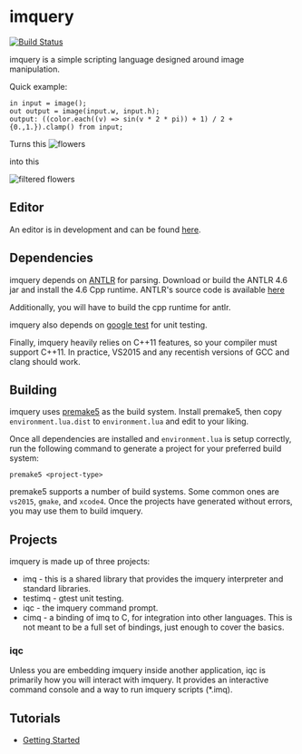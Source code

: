 # imquery

[![Build Status](https://travis-ci.org/redxdev/imquery.svg?branch=master)](https://travis-ci.org/redxdev/imquery)

imquery is a simple scripting language designed around image manipulation.

Quick example:

    in input = image();
    out output = image(input.w, input.h);
    output: ((color.each((v) => sin(v * 2 * pi)) + 1) / 2 + {0.,1.}).clamp() from input;

Turns this
![flowers](https://github.com/redxdev/imquery/raw/master/images/flowers.png)

into this

![filtered flowers](https://github.com/redxdev/imquery/raw/master/images/readme-output.png)

## Editor

An editor is in development and can be found [here](https://github.com/redxdev/iqed).

## Dependencies

imquery depends on [ANTLR](http://www.antlr.org/) for parsing. Download or build the ANTLR 4.6
jar and install the 4.6 Cpp runtime. ANTLR's source code is available [here](https://github.com/antlr/antlr4)

Additionally, you will have to build the cpp runtime for antlr.

imquery also depends on [google test](https://github.com/google/googletest) for unit testing.

Finally, imquery heavily relies on C++11 features, so your compiler must support C++11. In
practice, VS2015 and any recentish versions of GCC and clang should work.

## Building

imquery uses [premake5](https://premake.github.io/) as the build system. Install premake5,
then copy `environment.lua.dist` to `environment.lua` and edit to your liking.

Once all dependencies are installed and `environment.lua` is setup correctly, run the following
command to generate a project for your preferred build system:

    premake5 <project-type>

premake5 supports a number of build systems. Some common ones are `vs2015`, `gmake`, and `xcode4`.
Once the projects have generated without errors, you may use them to build imquery.

## Projects

imquery is made up of three projects:

* imq - this is a shared library that provides the imquery interpreter and standard
libraries.
* testimq - gtest unit testing.
* iqc - the imquery command prompt.
* cimq - a binding of imq to C, for integration into other languages. This is not meant to be a
full set of bindings, just enough to cover the basics.

### iqc

Unless you are embedding imquery inside another application, iqc is primarily how you will
interact with imquery. It provides an interactive command console and a way to run imquery scripts
(*.imq).

## Tutorials

* [Getting Started](https://github.com/redxdev/imquery/blob/master/docs/GettingStarted.md)
